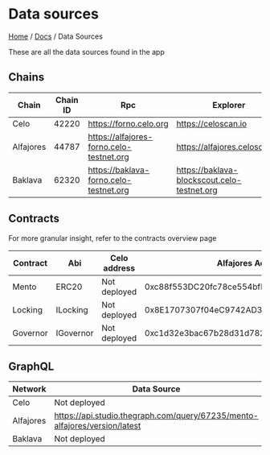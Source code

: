 # Data sources

[Home](../../README.md) / [Docs](../index.md) / Data Sources

These are all the data sources found in the app

## Chains

| Chain     | Chain ID | Rpc                                      | Explorer                                    | Api url                               |
| --------- | -------- | ---------------------------------------- | ------------------------------------------- | ------------------------------------- |
| Celo      | 42220    | https://forno.celo.org                   | https://celoscan.io                         | https://api.celoscan.io/api           |
| Alfajores | 44787    | https://alfajores-forno.celo-testnet.org | https://alfajores.celoscan.io               | https://api-alfajores.celoscan.io/api |
| Baklava   | 62320    | https://baklava-forno.celo-testnet.org   | https://baklava-blockscout.celo-testnet.org |

## Contracts

For more granular insight, refer to the contracts overview page

| Contract | Abi       | Celo address | Alfajores Address                          | Baklava Address |
| -------- | --------- | ------------ | ------------------------------------------ | --------------- |
| Mento    | ERC20     | Not deployed | 0xc88f553DC20fc78ce554bfF97C2F4a4E5BDB0134 | Not deployed    |
| Locking  | ILocking  | Not deployed | 0x8E1707307f04eC9742AD3d8e6D88AE5F506F83cA | Not deployed    |
| Governor | IGovernor | Not deployed | 0xc1d32e3bac67b28d31d7828c8ff160e44c37be1c | Not deployed    |

## GraphQL

| Network   | Data Source                                                                |
| --------- | -------------------------------------------------------------------------- |
| Celo      | Not deployed                                                               |
| Alfajores | https://api.studio.thegraph.com/query/67235/mento-alfajores/version/latest |
| Baklava   | Not deployed                                                               |
